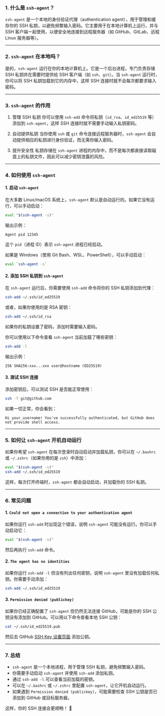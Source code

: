 ### 1. 什么是 `ssh-agent`？
`ssh-agent` 是一个本地的身份验证代理（authentication agent），用于管理和缓存你的 SSH 私钥，以避免频繁输入密码。它主要用于在本地计算机上运行，并与 SSH 客户端一起使用，以便安全地连接到远程服务器（如 GitHub、GitLab、远程 Linux 服务器等）。

---

### 2. `ssh-agent` 在本地吗？
是的，`ssh-agent` 运行在你的本地计算机上。它是一个后台进程，专门负责存储 SSH 私钥并在需要时提供给 SSH 客户端（如 `ssh`、`git`）。当 `ssh-agent` 运行时，你可以将 SSH 私钥加载到它的内存中，这样 SSH 连接时就不会每次都要求输入密码。

---

### 3. `ssh-agent` 的作用
1. 管理 SSH 私钥
   你可以使用 `ssh-add` 命令将私钥（`id_rsa`、`id_ed25519` 等）添加到 `ssh-agent`，这样 SSH 连接时就不需要手动输入私钥密码。

2. 自动提供私钥
   当你使用 `ssh` 或 `git` 命令连接远程服务器时，`ssh-agent` 会自动提供相应的私钥进行身份验证，而无需你输入密码。

3. 提升安全性
   私钥存储在 `ssh-agent` 进程的内存中，而不是每次都直接读取磁盘上的私钥文件，因此可以减少密钥泄露的风险。

---

### 4. 如何使用 `ssh-agent`
#### 1. 启动 `ssh-agent`
在大多数 Linux/macOS 系统上，`ssh-agent` 默认是自动运行的。如果它没有运行，可以手动启动：
```sh
eval "$(ssh-agent -s)"
```
输出示例：
```
Agent pid 12345
```
这个 `pid`（进程 ID）表示 `ssh-agent` 进程已经启动。

如果是 Windows（使用 Git Bash、WSL、PowerShell），可以手动启动：
```sh
eval `ssh-agent -s`
```

#### 2. 添加 SSH 私钥到 `ssh-agent`
在 `ssh-agent` 运行后，你需要使用 `ssh-add` 命令将你的 SSH 私钥添加到代理：
```sh
ssh-add ~/.ssh/id_ed25519
```
或者，如果你使用的是 RSA 密钥：
```sh
ssh-add ~/.ssh/id_rsa
```
如果你的私钥设置了密码，添加时需要输入密码。

你可以使用以下命令查看 `ssh-agent` 当前加载了哪些密钥：
```sh
ssh-add -l
```
输出示例：
```
256 SHA256:xxx...xxx user@hostname (ED25519)
```

#### 3. 测试 SSH 连接
添加密钥后，可以测试 SSH 是否能正常使用：
```sh
ssh -T git@github.com
```
如果一切正常，你会看到：
```
Hi your_username! You've successfully authenticated, but GitHub does not provide shell access.
```

---

### 5. 如何让 `ssh-agent` 开机自动运行
如果你希望 `ssh-agent` 在每次登录时自动启动并加载私钥，你可以在 `~/.bashrc` 或 `~/.zshrc`（如果你用的是 `zsh`）中添加：
```sh
eval "$(ssh-agent -s)"
ssh-add ~/.ssh/id_ed25519
```
这样，每次打开终端时，`ssh-agent` 都会自动启动，并加载你的 SSH 私钥。

---

### 6. 常见问题
#### 1. `Could not open a connection to your authentication agent`
如果你运行 `ssh-add` 时出现这个错误，说明 `ssh-agent` 可能没有运行。你可以手动启动它：
```sh
eval "$(ssh-agent -s)"
```
然后再执行 `ssh-add` 命令。

#### 2. `The agent has no identities`
如果你运行 `ssh-add -l` 但没有列出任何密钥，说明 `ssh-agent` 里没有加载任何私钥。你需要手动添加：
```sh
ssh-add ~/.ssh/id_ed25519
```

#### 3. `Permission denied (publickey)`
如果你已经正确配置了 `ssh-agent` 但仍然无法连接 GitHub，可能是你的 SSH 公钥没有添加到 GitHub。可以用以下命令查看本地 SSH 公钥：
```sh
cat ~/.ssh/id_ed25519.pub
```
然后去 GitHub [SSH Key 设置页面](https://github.com/settings/keys) 添加公钥。

---

### 7. 总结
- `ssh-agent` 是一个本地进程，用于管理 SSH 私钥，避免频繁输入密码。
- 你需要手动启动 `ssh-agent` 并使用 `ssh-add` 添加私钥。
- 通过 `ssh-add -l` 可以查看当前加载的密钥。
- 可以在 `~/.bashrc` 或 `~/.zshrc` 里配置 `ssh-agent`，让它开机自动运行。
- 如果遇到 `Permission denied (publickey)`，可能需要检查 SSH 公钥是否已添加到 GitHub 或目标服务器。

这样，你的 SSH 连接会更顺畅！ 🚀